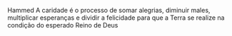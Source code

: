 Hammed
A caridade é o processo de somar alegrias, diminuir males,
multiplicar esperanças e dividir a felicidade
para que a Terra se realize na condição do esperado Reino de Deus